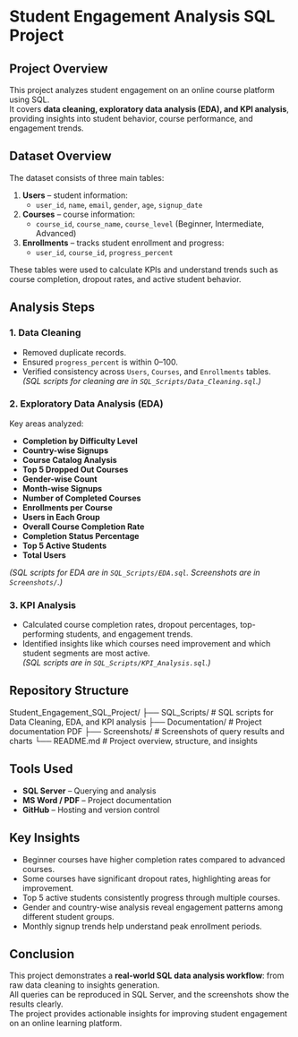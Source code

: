 # Student Engagement Analysis SQL Project

## Project Overview
This project analyzes student engagement on an online course platform using SQL.  
It covers **data cleaning, exploratory data analysis (EDA), and KPI analysis**, providing insights into student behavior, course performance, and engagement trends.  

## Dataset Overview
The dataset consists of three main tables:

1. **Users** – student information:
   - `user_id`, `name`, `email`, `gender`, `age`, `signup_date`
2. **Courses** – course information:
   - `course_id`, `course_name`, `course_level` (Beginner, Intermediate, Advanced)
3. **Enrollments** – tracks student enrollment and progress:
   - `user_id`, `course_id`, `progress_percent`

These tables were used to calculate KPIs and understand trends such as course completion, dropout rates, and active student behavior.

## Analysis Steps

### 1. Data Cleaning
- Removed duplicate records.  
- Ensured `progress_percent` is within 0–100.  
- Verified consistency across `Users`, `Courses`, and `Enrollments` tables.  
*(SQL scripts for cleaning are in `SQL_Scripts/Data_Cleaning.sql`.)*

### 2. Exploratory Data Analysis (EDA)
Key areas analyzed:
- **Completion by Difficulty Level**  
- **Country-wise Signups**  
- **Course Catalog Analysis**  
- **Top 5 Dropped Out Courses**  
- **Gender-wise Count**  
- **Month-wise Signups**  
- **Number of Completed Courses**  
- **Enrollments per Course**  
- **Users in Each Group**  
- **Overall Course Completion Rate**  
- **Completion Status Percentage**  
- **Top 5 Active Students**  
- **Total Users**  

*(SQL scripts for EDA are in `SQL_Scripts/EDA.sql`. Screenshots are in `Screenshots/`.)*

### 3. KPI Analysis
- Calculated course completion rates, dropout percentages, top-performing students, and engagement trends.  
- Identified insights like which courses need improvement and which student segments are most active.  
*(SQL scripts are in `SQL_Scripts/KPI_Analysis.sql`.)*

## Repository Structure
Student_Engagement_SQL_Project/
├── SQL_Scripts/ # SQL scripts for Data Cleaning, EDA, and KPI analysis
├── Documentation/ # Project documentation PDF
├── Screenshots/ # Screenshots of query results and charts
└── README.md # Project overview, structure, and insights

## Tools Used
- **SQL Server** – Querying and analysis  
- **MS Word / PDF** – Project documentation  
- **GitHub** – Hosting and version control  

## Key Insights
- Beginner courses have higher completion rates compared to advanced courses.  
- Some courses have significant dropout rates, highlighting areas for improvement.  
- Top 5 active students consistently progress through multiple courses.  
- Gender and country-wise analysis reveal engagement patterns among different student groups.  
- Monthly signup trends help understand peak enrollment periods.  

## Conclusion
This project demonstrates a **real-world SQL data analysis workflow**: from raw data cleaning to insights generation.  
All queries can be reproduced in SQL Server, and the screenshots show the results clearly.  
The project provides actionable insights for improving student engagement on an online learning platform.
